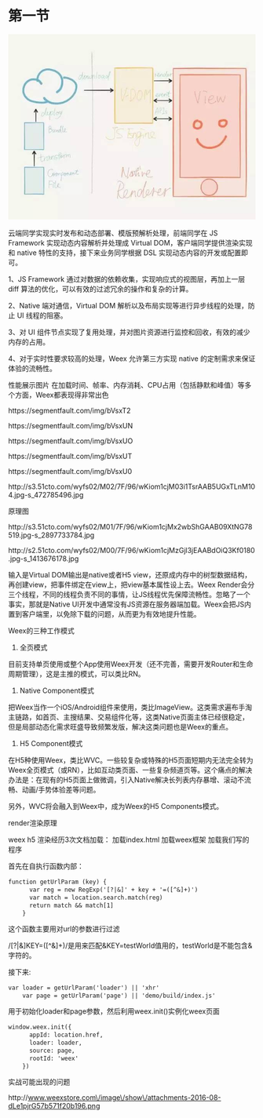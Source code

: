 # 第一节

![](/assets/三位一体.jpeg)

云端同学实现实时发布和动态部署、模版预解析处理，前端同学在 JS Framework 实现动态内容解析并处理成 Virtual DOM，客户端同学提供渲染实现和 native 特性的支持，接下来业务同学根据 DSL 实现动态内容的开发或配置即可。

1、JS Framework 通过对数据的依赖收集，实现响应式的视图层，再加上一层 diff 算法的优化，可以有效的过滤冗余的操作和复杂的计算。

2、Native 端对通信，Virtual DOM 解析以及布局实现等进行异步线程的处理，防止 UI 线程的阻塞。

3、对 UI 组件节点实现了复用处理，并对图片资源进行监控和回收，有效的减少内存的占用。

4、对于实时性要求较高的处理，Weex 允许第三方实现 native 的定制需求来保证体验的流畅性。

性能展示图片   在加载时间、帧率、内存消耗、CPU占用（包括静默和峰值）等多个方面，Weex都表现得非常出色

https:\/\/segmentfault.com\/img\/bVsxT2

https:\/\/segmentfault.com\/img\/bVsxUN

https:\/\/segmentfault.com\/img\/bVsxUO

https:\/\/segmentfault.com\/img\/bVsxUT

https:\/\/segmentfault.com\/img\/bVsxU0

http:\/\/s3.51cto.com\/wyfs02\/M02\/7F\/96\/wKiom1cjM03i1TsrAAB5UGxTLnM104.jpg-s\_472785496.jpg

原理图

http:\/\/s3.51cto.com\/wyfs02\/M01\/7F\/96\/wKiom1cjMx2wbShGAAB09XtNG78519.jpg-s\_2897733784.jpg

http:\/\/s2.51cto.com\/wyfs02\/M00\/7F\/96\/wKiom1cjMzGjl3jEAABdOiQ3Kf0180.jpg-s\_1413676178.jpg

输入是Virtual DOM输出是native或者H5 view，还原成内存中的树型数据结构，再创建view，把事件绑定在view上，把view基本属性设上去。Weex Render会分三个线程，不同的线程负责不同的事情，让JS线程优先保障流畅性。忽略了一个事实，那就是Native UI开发中通常没有JS资源在服务器端加载。Weex会把JS内置到客户端里，以免除下载的问题，从而更为有效地提升性能。

Weex的三种工作模式

1. 全页模式

目前支持单页使用或整个App使用Weex开发（还不完善，需要开发Router和生命周期管理），这是主推的模式，可以类比RN。

1. Native Component模式

把Weex当作一个iOS\/Android组件来使用，类比ImageView。这类需求遍布手淘主链路，如首页、主搜结果、交易组件化等，这类Native页面主体已经很稳定，但是局部动态化需求旺盛导致频繁发版，解决这类问题也是Weex的重点。

1. H5 Component模式

在H5种使用Weex，类比WVC。一些较复杂或特殊的H5页面短期内无法完全转为Weex全页模式（或RN），比如互动类页面、一些复杂频道页等。这个痛点的解决办法是：在现有的H5页面上做微调，引入Native解决长列表内存暴增、滚动不流畅、动画\/手势体验差等问题。

另外，WVC将会融入到Weex中，成为Weex的H5 Components模式。



render渲染原理

weex h5 渲染经历3次文档加载： 加载index.html 加载weex框架 加载我们写的程序

首先在自执行函数内部：

```
function getUrlParam (key) {
      var reg = new RegExp('[?|&]' + key + '=([^&]+)')
      var match = location.search.match(reg)
      return match && match[1]
    }
```

这个函数主要用对url的参数进行过滤

\/\[?\|&\]KEY=\(\[^&\]+\)\/是用来匹配&KEY=testWorld值用的，testWorld是不能包含&字符的。

接下来:

```
var loader = getUrlParam('loader') || 'xhr'
    var page = getUrlParam('page') || 'demo/build/index.js'
```

用于初始化loader和page参数，然后利用weex.init\(\)实例化weex页面

```
window.weex.init({
      appId: location.href,
      loader: loader,
      source: page,
      rootId: 'weex'
    })
```







实战可能出现的问题

http:\/\/www.weexstore.com\/image\/show\/attachments-2016-08-dLe1pjrG57b571f20b196.png

